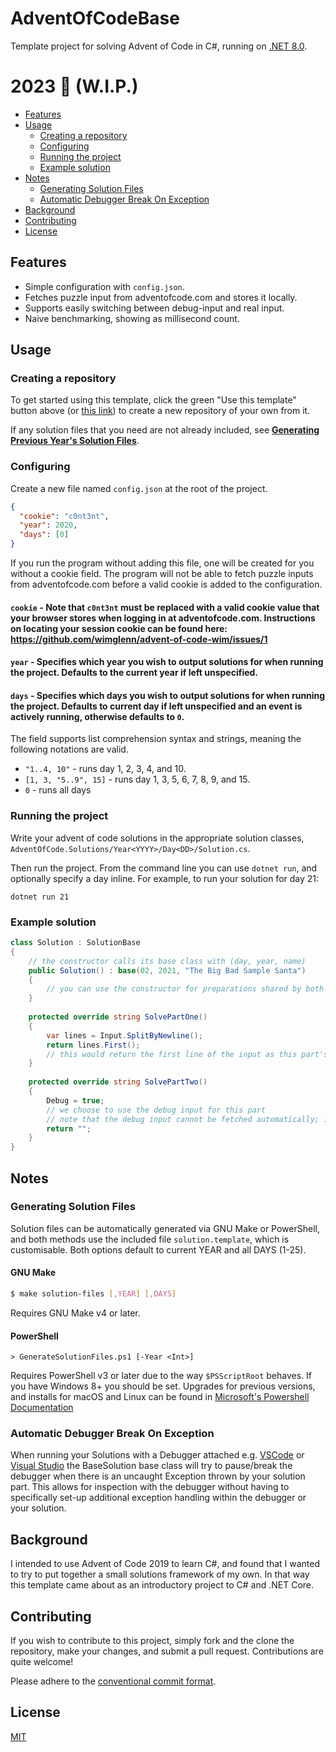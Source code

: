 # AdventOfCodeBase
Template project for solving Advent of Code in C#, running on [.NET 8.0](https://dotnet.microsoft.com/en-us/download/dotnet/8.0).

# 2023 🚀 (W.I.P.)

- [Features](#features)
- [Usage](#usage)
  - [Creating a repository](#creating-a-repository)
  - [Configuring](#configuring)
  - [Running the project](#running-the-project)
  - [Example solution](#example-solution)
- [Notes](#notes)
  - [Generating Solution Files](#generating-solution-files)
  - [Automatic Debugger Break On Exception](#automatic-debugger-break-on-exception)
- [Background](#background)
- [Contributing](#contributing)
- [License](#license)

## Features
* Simple configuration with `config.json`.
* Fetches puzzle input from adventofcode.com and stores it locally.
* Supports easily switching between debug-input and real input.
* Naive benchmarking, showing as millisecond count.

## Usage

### Creating a repository
To get started using this template, click the green "Use this template" button above (or [this link](https://github.com/sindrekjr/AdventOfCodeBase/generate)) to create a new repository of your own from it.

If any solution files that you need are not already included, see **[Generating Previous Year's Solution Files](#generating-previous-years-solution-files)**.

### Configuring
Create a new file named `config.json` at the root of the project.
```json
{
  "cookie": "c0nt3nt",
  "year": 2020,
  "days": [0] 
}
```

If you run the program without adding this file, one will be created for you without a cookie field. The program will not be able to fetch puzzle inputs from adventofcode.com before a valid cookie is added to the configuration. 

#### `cookie` - Note that `c0nt3nt` must be replaced with a valid cookie value that your browser stores when logging in at adventofcode.com. Instructions on locating your session cookie can be found here: https://github.com/wimglenn/advent-of-code-wim/issues/1

#### `year` - Specifies which year you wish to output solutions for when running the project. Defaults to the current year if left unspecified.

#### `days` - Specifies which days you wish to output solutions for when running the project. Defaults to current day if left unspecified and an event is actively running, otherwise defaults to `0`.

The field supports list comprehension syntax and strings, meaning the following notations are valid.
* `"1..4, 10"` - runs day 1, 2, 3, 4, and 10.
* `[1, 3, "5..9", 15]` - runs day 1, 3, 5, 6, 7, 8, 9, and 15.
* `0` - runs all days

### Running the project
Write your advent of code solutions in the appropriate solution classes, `AdventOfCode.Solutions/Year<YYYY>/Day<DD>/Solution.cs`.

Then run the project. From the command line you can use `dotnet run`, and optionally specify a day inline. For example, to run your solution for day 21:
```
dotnet run 21
```

### Example solution
```csharp
class Solution : SolutionBase
{
    // the constructor calls its base class with (day, year, name)
    public Solution() : base(02, 2021, "The Big Bad Sample Santa")
    {
        // you can use the constructor for preparations shared by both part one and two if you wish
    }
    
    protected override string SolvePartOne()
    {
        var lines = Input.SplitByNewline();
        return lines.First();
        // this would return the first line of the input as this part's solution
    }
    
    protected override string SolvePartTwo()
    {
        Debug = true;
        // we choose to use the debug input for this part
        // note that the debug input cannot be fetched automatically; it has to be copied into the solution folder manually
        return "";
    }
}
```

## Notes
### Generating Solution Files

Solution files can be automatically generated via GNU Make or PowerShell, and both methods use the included file `solution.template`, which is customisable. Both options default to current YEAR and all DAYS (1-25).

#### GNU Make

```bash
$ make solution-files [,YEAR] [,DAYS]
```

Requires GNU Make v4 or later.

#### PowerShell

```pwsh
> GenerateSolutionFiles.ps1 [-Year <Int>]
```

Requires PowerShell v3 or later due to the way `$PSScriptRoot` behaves. If you have Windows 8+ you should be set. Upgrades for previous versions, and installs for macOS and Linux can be found in [Microsoft's Powershell Documentation](https://docs.microsoft.com/en-us/powershell/scripting/install/installing-powershell?view=powershell-7.1)

### Automatic Debugger Break On Exception
When running your Solutions with a Debugger attached e.g. [VSCode](https://code.visualstudio.com/docs/editor/debugging) or [Visual Studio](https://docs.microsoft.com/en-us/visualstudio/debugger/quickstart-debug-with-managed?view=vs-2019) the BaseSolution base class will try to pause/break the debugger when there is an uncaught Exception thrown by your solution part. This allows for inspection with the debugger without having to specifically set-up additional exception handling within the debugger or your solution.

## Background
I intended to use Advent of Code 2019 to learn C#, and found that I wanted to try to put together a small solutions framework of my own. In that way this template came about as an introductory project to C# and .NET Core.

## Contributing 
If you wish to contribute to this project, simply fork and the clone the repository, make your changes, and submit a pull request. Contributions are quite welcome!

Please adhere to the [conventional commit format](https://www.conventionalcommits.org/en/v1.0.0/).

## License
[MIT](https://github.com/sindrekjr/AdventOfCodeBase/blob/master/LICENSE.md)
